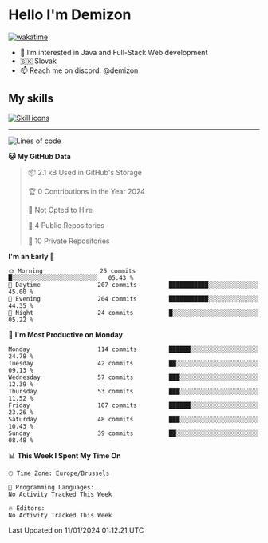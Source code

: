 # Hello I'm Demizon
[![wakatime](https://wakatime.com/badge/user/6ad1949f-d6d7-44f9-9eee-c35e54cc499b.svg)](https://wakatime.com/@6ad1949f-d6d7-44f9-9eee-c35e54cc499b)
- 👀 I’m interested in Java and Full-Stack Web development
- 🇸🇰 Slovak
- 📫 Reach me on discord: @demizon

## My skills
[![Skill icons](https://skillicons.dev/icons?i=java,js,ts,html,css,react,nextjs,tailwind,supabase,py,git,docker,linux,mysql,postgres,mongo&theme=dark)](https://github.com/Demizon3433)

---

<!--START_SECTION:waka-->
![Lines of code](https://img.shields.io/badge/From%20Hello%20World%20I%27ve%20Written-120.0%20thousand%20lines%20of%20code-blue)

**🐱 My GitHub Data** 

> 📦 2.1 kB Used in GitHub's Storage 
 > 
> 🏆 0 Contributions in the Year 2024
 > 
> 🚫 Not Opted to Hire
 > 
> 📜 4 Public Repositories 
 > 
> 🔑 10 Private Repositories 
 > 
**I'm an Early 🐤** 

```text
🌞 Morning                25 commits          █░░░░░░░░░░░░░░░░░░░░░░░░   05.43 % 
🌆 Daytime                207 commits         ███████████░░░░░░░░░░░░░░   45.00 % 
🌃 Evening                204 commits         ███████████░░░░░░░░░░░░░░   44.35 % 
🌙 Night                  24 commits          █░░░░░░░░░░░░░░░░░░░░░░░░   05.22 % 
```
📅 **I'm Most Productive on Monday** 

```text
Monday                   114 commits         ██████░░░░░░░░░░░░░░░░░░░   24.78 % 
Tuesday                  42 commits          ██░░░░░░░░░░░░░░░░░░░░░░░   09.13 % 
Wednesday                57 commits          ███░░░░░░░░░░░░░░░░░░░░░░   12.39 % 
Thursday                 53 commits          ███░░░░░░░░░░░░░░░░░░░░░░   11.52 % 
Friday                   107 commits         ██████░░░░░░░░░░░░░░░░░░░   23.26 % 
Saturday                 48 commits          ███░░░░░░░░░░░░░░░░░░░░░░   10.43 % 
Sunday                   39 commits          ██░░░░░░░░░░░░░░░░░░░░░░░   08.48 % 
```


📊 **This Week I Spent My Time On** 

```text
🕑︎ Time Zone: Europe/Brussels

💬 Programming Languages: 
No Activity Tracked This Week

🔥 Editors: 
No Activity Tracked This Week
```


 Last Updated on 11/01/2024 01:12:21 UTC
<!--END_SECTION:waka-->
